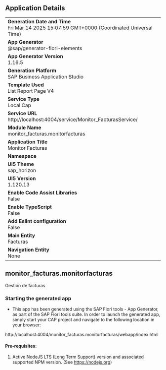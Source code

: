 ## Application Details
|               |
| ------------- |
|**Generation Date and Time**<br>Fri Mar 14 2025 15:07:59 GMT+0000 (Coordinated Universal Time)|
|**App Generator**<br>@sap/generator-fiori-elements|
|**App Generator Version**<br>1.16.5|
|**Generation Platform**<br>SAP Business Application Studio|
|**Template Used**<br>List Report Page V4|
|**Service Type**<br>Local Cap|
|**Service URL**<br>http://localhost:4004/service/Monitor_FacturasService/|
|**Module Name**<br>monitor_facturas.monitorfacturas|
|**Application Title**<br>Monitor Facturas|
|**Namespace**<br>|
|**UI5 Theme**<br>sap_horizon|
|**UI5 Version**<br>1.120.13|
|**Enable Code Assist Libraries**<br>False|
|**Enable TypeScript**<br>False|
|**Add Eslint configuration**<br>False|
|**Main Entity**<br>Facturas|
|**Navigation Entity**<br>None|

## monitor_facturas.monitorfacturas

Gestión de facturas

### Starting the generated app

-   This app has been generated using the SAP Fiori tools - App Generator, as part of the SAP Fiori tools suite.  In order to launch the generated app, simply start your CAP project and navigate to the following location in your browser:

http://localhost:4004/monitor_facturas.monitorfacturas/webapp/index.html

#### Pre-requisites:

1. Active NodeJS LTS (Long Term Support) version and associated supported NPM version.  (See https://nodejs.org)



